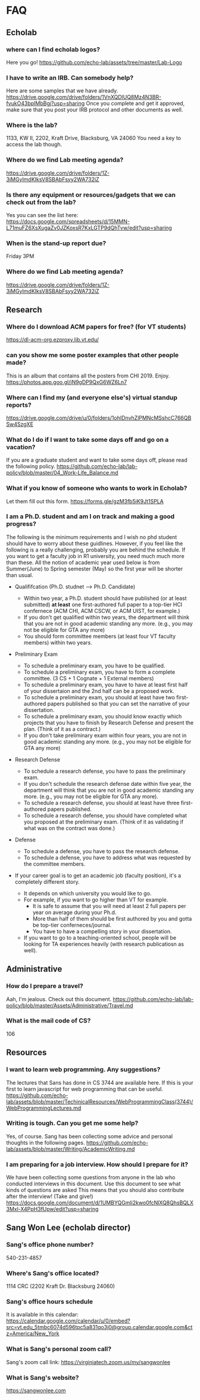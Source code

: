 
# FAQ 


## Echolab 

### where can I find echolab logos?

Here you go! https://github.com/echo-lab/assets/tree/master/Lab-Logo

### I have to write an IRB. Can somebody help?
Here are some samples that we have already.  https://drive.google.com/drive/folders/1VnXQDlUQ8Mz4N3BR-fvukO43bpIMbBgj?usp=sharing Once you complete and get it approved, make sure that you post your IRB protocol and other documents as well.

### Where is the lab?
1133, KW II, 2202, Kraft Drive, Blacksburg, VA 24060
You need a key to access the lab though.

### Where do we find Lab meeting agenda?
https://drive.google.com/drive/folders/1Z-3jMGyImdKIksV8SBAbFsyy2WA732iZ

### Is there any equipment or resources/gadgets that we can check out from the lab?
Yes you can see the list here: https://docs.google.com/spreadsheets/d/15MMN-L71muFZ6XsXugaZv0JZKoxsR7KxLGTP9dQhTvw/edit?usp=sharing

### When is the stand-up report due?
Friday 3PM

### Where do we find Lab meeting agenda?
https://drive.google.com/drive/folders/1Z-3jMGyImdKIksV8SBAbFsyy2WA732iZ

## Research

### Where do I download ACM papers for free? (for VT students) 
https://dl-acm-org.ezproxy.lib.vt.edu/

### can you show me some poster examples that other people made?
This is an album that contains all the posters from CHI 2019. Enjoy. https://photos.app.goo.gl/jN9gDP9QxG6WZ6Ln7

### Where can I find my (and everyone else's) virtual standup reports?
https://drive.google.com/drive/u/0/folders/1ohIDnvhZlPMNcMSshcC766QBSw4SzgXE

### What do I do if I want to take some days off and go on a vacation?
If you are a graduate student and want to take some days off, please read the following policy. https://github.com/echo-lab/lab-policy/blob/master/04_Work-Life_Balance.md

### What if you know of someone who wants to work in Echolab?
Let them fill out this form. https://forms.gle/gzM3fb5iK9Jt1SPLA

### I am a Ph.D. student and am I on track and making a good progress? 

The following is the minimum requirements and I wish no phd student should have to worry about these guidlines. However, if you feel like the following is a really challenging, probably you are behind the schedule. If you want to get a faculty job in R1 university, you need much much more than these. All the notion of academic year used below is from Summer(June) to Spring semester (May) so the first year will be shorter than usual. 

- Qualififcation (Ph.D. studnet --> Ph.D. Candidate) 
  - Within two year, a Ph.D. student should have published (or at least submitted) **at least** one first-authored full paper to a top-tier HCI confernece (ACM CHI, ACM CSCW, or ACM UIST, for example.)  
  - If you don't get qualified within two years, the department will think that you are not in good academic standing any more. (e.g., you may not be eligible for GTA any more) 
  - You should form committee members (at least four VT faculty members) within two years.
    
- Preliminary Exam 
  - To schedule a preliminary exam, you have to be qualified. 
  - To schedule a preliminary exam, you have to form a complete committee. (3 CS + 1 Cognate + 1 External members) 
  - To schedule a preliminary exam, you have to have at least first half of your dissertaion and the 2nd half can be a proposed work.  
  - To schedule a preliminary exam, you should at least have two first-authored papers published so that you can set the narrative of your dissertation.  
  - To schedule a preliminary exam, you should know exactly which projects that you have to finish by Research Defense and present the plan. (Think of it as a contract.)   
  - If you don't take preliminary exam within four years, you are not in good academic standing any more. (e.g., you may not be eligible for GTA any more) 

- Research Defense 
  - To schedule a research defense, you have to pass the preliminary exam.
  - If you don't schedule the research defense date within five year, the department will think that you are not in good academic standing any more. (e.g., you may not be eligible for GTA any more). 
  - To schedule a research defense, you should at least have three first-authored papers published. 
  - To schedule a research defense, you should have completed what you proposed at the preliminary exam. (Think of it as validating if what was on the contract was done.)   

- Defense 
  - To schedule a defense, you have to pass the research defense. 
  - To schedule a defense, you have to address what was requested by the committee members. 

- If your career goal is to get an academic job (faculty position), it's a completely different story.  
  - It depends on which university you would like to go. 
  - For example, if you want to go higher than VT for example.
    - It is safe to assume that you will need at least 2 full papers per year on average during your Ph.d. 
    - More than half of them should be first authored by you and gotta be top-tier conferneces/journal. 
    - You have to have a compelling story in your dissertation. 
  - If you want to go to a teaching-oriented school, people will be looking for TA experiences heavily (with research publicatiosn as well). 



## Administrative 

### How do I prepare a travel?
Aah, I'm jealous. Check out this document. https://github.com/echo-lab/lab-policy/blob/master/Assets/Administrative/Travel.md

### What is the mail code of CS? 
106

## Resources

### I want to learn web programming. Any suggestions?
The lectures that Sans has done in CS 3744 are available here. If this is your first to learn javascript for web programming that can be useful.  https://github.com/echo-lab/assets/blob/master/TechinicalResources/WebProgrammingClass(3744)/WebProgrammingLectures.md

### Writing is tough. Can you get me some help?
Yes, of course. Sang has been collecting some advice and personal thoughts in the following pages.
https://github.com/echo-lab/assets/blob/master/Writing/AcademicWriting.md

### I am preparing for a job interview. How should I prepare for it? 
We have been collecting some questions from anyone in the lab who conducted interviews in this document. Use this document to see what kinds of questions are asked This means that you should also contribute after the interview! (Take and give!) https://docs.google.com/document/d/1UMBYQGmli2kwo0fcNlXQ8QhsBQLX3Mxl-X4PpH3fUpw/edit?usp=sharing


## Sang Won Lee (echolab director)

### Sang's office phone number?

540-231-4857

### Where's Sang's office located?
1114 CRC (2202 Kraft Dr. Blacksburg 24060)

### Sang's office hours schedule

It is available in this calendar: https://calendar.google.com/calendar/u/0/embed?src=vt.edu_5tmbc6074d596tpc5a831qo3j0@group.calendar.google.com&ctz=America/New_York

### What is Sang's personal zoom call?
Sang's zoom call link: https://virginiatech.zoom.us/my/sangwonlee 

### What is Sang's website?
https://sangwonlee.com
